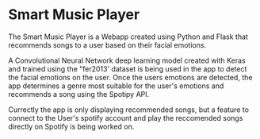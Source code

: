 # Smart Music Player

The Smart Music Player is a Webapp created using Python and Flask that recommends songs to a user based on their facial emotions.

A Convolutional Neural Network deep learning model created with Keras and trained using the "fer2013' dataset is being used in the app to detect the facial emotions on the user. Once the users emotions are detected, the app determines a genre most suitable for the user's emotions and recommends a song using the Spotipy API.

Currectly the app is only displaying recommended songs, but a feature to connect to the User's spotify account and play the reccomended songs directly on Spotify is being worked on.